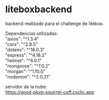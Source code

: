 # liteboxbackend

backend realizado para el challenge de litebox.  

Dependencias utilizadas:   
"axios": "^1.3.4"  
"cors": "^2.8.5"   
"dotenv": "^16.0.3"  
"express": "^4.18.2"  
"helmet": "^6.0.1"  
"mongoose": "^7.0.2"  
"morgan": "^1.10.0"  
"nodemon": "^2.0.21"  

servidor de la nube:  
https://good-plum-squirrel-cuff.cyclic.app

